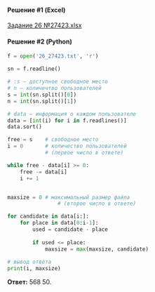 #### Решение #1 (Excel)
[Задание 26 №27423.xlsx](https://github.com/Thundiverter/infege2022/files/7784959/26.27423.xlsx)

#### Решение #2 (Python)
```python
f = open('26_27423.txt', 'r')

sn = f.readline()

# :s — доступное свободное место
# n — количечтво пользователей
s = int(sn.split()[0])
n = int(sn.split()[1])

# data — информация о каждом пользователе
data = [int(i) for i in f.readlines()]
data.sort()

free = s	# свободное место
i = 0		# количество пользователей
			# (первое число в ответе)

while free - data[i] >= 0:
	free -= data[i]
	i += 1


maxsize = 0	# максимальный размер файла
				# (второе число в ответе)

for candidate in data[i:]:
	for place in data[0:i-1]:
		used = candidate - place
		
		if used <= place:
			maxsize = max(maxsize, candidate)
			
# вывод ответа
print(i, maxsize)
```
**Ответ:** 568 50.
